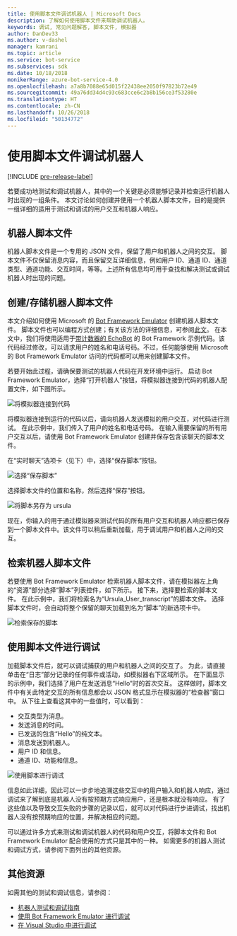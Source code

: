 ```yaml
---
title: 使用脚本文件调试机器人 | Microsoft Docs
description: 了解如何使用脚本文件来帮助调试机器人。
keywords: 调试, 常见问题解答, 脚本文件, 模拟器
author: DanDev33
ms.author: v-dashel
manager: kamrani
ms.topic: article
ms.service: bot-service
ms.subservices: sdk
ms.date: 10/18/2018
monikerRange: azure-bot-service-4.0
ms.openlocfilehash: a7a8b7088e65d015f22438ee2050f97823b72e49
ms.sourcegitcommit: 49a76dd34d4c93c683cce6c2b8b156ce3f53280e
ms.translationtype: HT
ms.contentlocale: zh-CN
ms.lasthandoff: 10/26/2018
ms.locfileid: "50134772"
---
```

# <a name="debug-your-bot-using-transcript-files"></a>使用脚本文件调试机器人
[!INCLUDE [pre-release-label](../includes/pre-release-label.md)]

若要成功地测试和调试机器人，其中的一个关键是必须能够记录并检查运行机器人时出现的一组条件。 本文讨论如何创建并使用一个机器人脚本文件，目的是提供一组详细的适用于测试和调试的用户交互和机器人响应。

## <a name="the-bot-transcript-file"></a>机器人脚本文件
机器人脚本文件是一个专用的 JSON 文件，保留了用户和机器人之间的交互。 脚本文件不仅保留消息内容，而且保留交互详细信息，例如用户 ID、通道 ID、通道类型、通道功能、交互时间，等等。上述所有信息均可用于查找和解决测试或调试机器人时出现的问题。 

## <a name="creatingstoring-a-bot-transcript-file"></a>创建/存储机器人脚本文件
本文介绍如何使用 Microsoft 的 [Bot Framework Emulator](https://github.com/Microsoft/BotFramework-Emulator) 创建机器人脚本文件。 脚本文件也可以编程方式创建；有关该方法的详细信息，可参阅[此文](./bot-builder-howto-v4-storage.md#blob-transcript-storage)。 在本文中，我们将使用适用于[带计数器的 EchoBot](https://aka.ms/EchoBot-With-Counter) 的 Bot Framework 示例代码。该代码经过修改，可以请求用户的姓名和电话号码。不过，任何能够使用 Microsoft 的 Bot Framework Emulator 访问的代码都可以用来创建脚本文件。

若要开始此过程，请确保要测试的机器人代码在开发环境中运行。 启动 Bot Framework Emulator，选择“打开机器人”按钮，将模拟器连接到代码的机器人配置文件，如下图所示。

![将模拟器连接到代码](./media/emulator_open_bot_configuration.png)

将模拟器连接到运行的代码以后，请向机器人发送模拟的用户交互，对代码进行测试。 在此示例中，我们传入了用户的姓名和电话号码。 在输入需要保留的所有用户交互以后，请使用 Bot Framework Emulator 创建并保存包含该聊天的脚本文件。 

在“实时聊天”选项卡（见下）中，选择“保存脚本”按钮。 

![选择“保存脚本”](./media/emulator_transcript_save.png)

选择脚本文件的位置和名称，然后选择“保存”按钮。

![将脚本另存为 ursula](./media/emulator_transcript_saveas_ursula.png)

现在，你输入的用于通过模拟器来测试代码的所有用户交互和机器人响应都已保存到一个脚本文件中。该文件可以稍后重新加载，用于调试用户和机器人之间的交互。

## <a name="retrieving-a-bot-transcript-file"></a>检索机器人脚本文件
若要使用 Bot Framework Emulator 检索机器人脚本文件，请在模拟器左上角的“资源”部分选择“脚本”列表控件，如下所示。 接下来，选择要检索的脚本文件。 在此示例中，我们将检索名为“Ursula_User_transcript”的脚本文件。 选择脚本文件时，会自动将整个保留的聊天加载到名为“脚本”的新选项卡中。

![检索保存的脚本](./media/emulator_transcript_retrieve.png)

## <a name="debug-using-transcript-file"></a>使用脚本文件进行调试
加载脚本文件后，就可以调试捕获的用户和机器人之间的交互了。 为此，请直接单击在“日志”部分记录的任何事件或活动，如模拟器右下区域所示。 在下面显示的示例中，我们选择了用户在发送消息“Hello”时的首次交互。 这样做时，脚本文件中有关此特定交互的所有信息都会以 JSON 格式显示在模拟器的“检查器”窗口中。 从下往上查看这其中的一些值时，可以看到：
* 交互类型为消息。
* 发送消息的时间。
* 已发送的包含“Hello”的纯文本。
* 消息发送到机器人。
* 用户 ID 和信息。
* 通道 ID、功能和信息。

![使用脚本进行调试](./media/emulator_transcript_debug.png)

信息如此详细，因此可以一步步地追溯这些交互中的用户输入和机器人响应，通过调试来了解到底是机器人没有按预期方式响应用户，还是根本就没有响应。 有了这些值以及导致交互失败的步骤的记录以后，就可以对代码进行步进调试，找出机器人没有按预期响应的位置，并解决相应的问题。

可以通过许多方式来测试和调试机器人的代码和用户交互，将脚本文件和 Bot Framework Emulator 配合使用的方式只是其中的一种。 如需更多的机器人测试和调试方式，请参阅下面列出的其他资源。

## <a name="additional-resources"></a>其他资源
如需其他的测试和调试信息，请参阅：
* [机器人测试和调试指南](./bot-builder-testing-debugging.md)
* [使用 Bot Framework Emulator 进行调试](../bot-service-debug-emulator.md)
* [在 Visual Studio 中进行调试](https://docs.microsoft.com/en-us/visualstudio/debugger/index)


